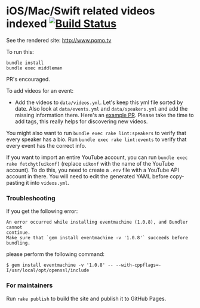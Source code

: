 # iOS/Mac/Swift related videos indexed [![Build Status](https://travis-ci.org/chriseidhof/pomotv.svg?branch=master)](https://travis-ci.org/chriseidhof/pomotv)

See the rendered site: http://www.pomo.tv

To run this:

    bundle install
    bundle exec middleman

PR's encouraged.

To add videos for an event:

- Add the videos to `data/videos.yml`. Let's keep this yml file sorted by date. Also look at `data/events.yml` and `data/speakers.yml` and add the missing information there. Here's an [example PR](https://github.com/chriseidhof/pomotv/pull/12). Please take the time to add tags, this really helps for discovering new videos.

You might also want to run `bundle exec rake lint:speakers` to verify that every speaker has a bio. Run `bundle exec rake lint:events` to verify that every event has the correct info.

If you want to import an entire YouTube account, you can run `bundle exec rake fetchyt[uikonf]` (replace `uikonf` with the name of the YouTube account). To do this, you need to create a `.env` file with a YouTube API account in there. You will need to edit the generated YAML before copy-pasting it into `videos.yml`.

### Troubleshooting

If you get the following error:

    An error occurred while installing eventmachine (1.0.8), and Bundler cannot
    continue.
    Make sure that `gem install eventmachine -v '1.0.8'` succeeds before bundling.

please perform the following command:

    $ gem install eventmachine -v '1.0.8' -- --with-cppflags=-I/usr/local/opt/openssl/include

### For maintainers

Run `rake publish` to build the site and publish it to GitHub Pages.
